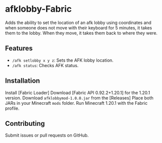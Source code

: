 # afklobby-Fabric
Adds the ability to set the location of an afk lobby using coordinates and when someone does not move with their keyboard for 5 minutes, it takes them to the lobby. When they move, it takes them back to where they were.

## Features
- `/afk setlobby x y z`: Sets the AFK lobby location.
- `/afk status`: Checks AFK status.

## Installation
 Install [Fabric Loader]
 Download [Fabric API 0.92.2+1.20.1] for the 1.20.1 version.
  Download `afklobbymod-1.0.0.jar` from the [Releases]
  Place both JARs in your Minecraft `mods` folder.
  Run Minecraft 1.20.1 with the Fabric profile.

## Contributing

Submit issues or pull requests on GitHub.
